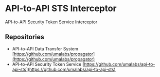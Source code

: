 # API-to-API STS Interceptor

API-to-API Security Token Service Interceptor

## Repositories

* API-to-API Data Transfer System [https://github.com/umalabs/propagator](https://github.com/umalabs/propagator)  
* API-to-API Security Token Service [https://github.com/umalabs/api-to-api-sts](https://github.com/umalabs/api-to-api-sts)  
